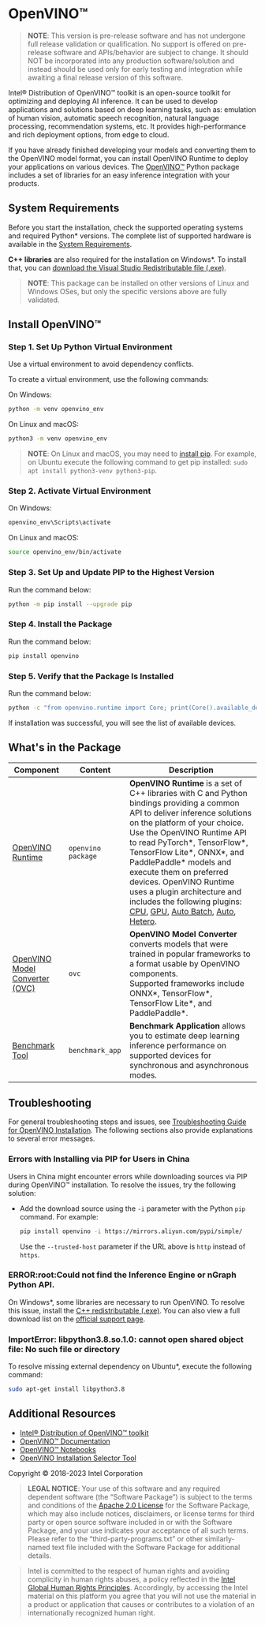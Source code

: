 # OpenVINO™ 

<!--- The note below is intended for master branch only for pre-release purpose. Remove it for official releases. --->
> **NOTE**: This version is pre-release software and has not undergone full release validation or qualification. No support is offered on pre-release software and APIs/behavior are subject to change. It should NOT be incorporated into any production software/solution and instead should be used only for early testing and integration while awaiting a final release version of this software.

Intel® Distribution of OpenVINO™ toolkit is an open-source toolkit for optimizing and deploying AI inference. It can be used to develop applications and solutions based on deep learning tasks, such as: emulation of human vision, automatic speech recognition, natural language processing, recommendation systems, etc. It provides high-performance and rich deployment options, from edge to cloud.

If you have already finished developing your models and converting them to the OpenVINO model format, you can install OpenVINO Runtime to deploy your applications on various devices. The [OpenVINO™](https://docs.openvino.ai/2023.1/openvino_docs_OV_UG_OV_Runtime_User_Guide.html) Python package includes a set of libraries for an easy inference integration with your products.

## System Requirements

Before you start the installation, check the supported operating systems and required Python* versions. The complete list of supported hardware is available in the [System Requirements](https://www.intel.com/content/www/us/en/developer/tools/openvino-toolkit/system-requirements.html).

**C++ libraries** are also required for the installation on Windows*. To install that, you can [download the Visual Studio Redistributable file (.exe)](https://aka.ms/vs/17/release/vc_redist.x64.exe).

> **NOTE**: This package can be installed on other versions of Linux and Windows OSes, but only the specific versions above are fully validated.

## Install OpenVINO™ 

### Step 1. Set Up Python Virtual Environment

Use a virtual environment to avoid dependency conflicts. 

To create a virtual environment, use the following commands:

On Windows:
```sh
python -m venv openvino_env
```

On Linux and macOS:
```sh
python3 -m venv openvino_env
```

> **NOTE**: On Linux and macOS, you may need to [install pip](https://pip.pypa.io/en/stable/installation/). For example, on Ubuntu execute the following command to get pip installed: `sudo apt install python3-venv python3-pip`.

### Step 2. Activate Virtual Environment

On Windows:
```sh
openvino_env\Scripts\activate
```

On Linux and macOS:
```sh
source openvino_env/bin/activate
```

### Step 3. Set Up and Update PIP to the Highest Version

Run the command below:
```sh
python -m pip install --upgrade pip
```

### Step 4. Install the Package

Run the command below: <br>

   ```sh
   pip install openvino
   ```

### Step 5. Verify that the Package Is Installed

Run the command below:
```sh
python -c "from openvino.runtime import Core; print(Core().available_devices)"
```

If installation was successful, you will see the list of available devices.

## What's in the Package

| Component        | Content                                                                  | Description                                                                                                                                                                                                                                                                                                   |
|------------------|---------------------------------------------------------------------------------|---------------------------------------------------------------------------------------------------------------------------------------------------------------------------------------------------------------------------------------------------------------------------------------------------------------|
| [OpenVINO Runtime](https://docs.openvino.ai/2023.1/openvino_docs_OV_UG_OV_Runtime_User_Guide.html) | `openvino package` |**OpenVINO Runtime**  is a set of C++ libraries with C and Python bindings providing a common API to deliver inference solutions on the platform of your choice. Use the OpenVINO Runtime API to read PyTorch\*, TensorFlow\*, TensorFlow Lite\*, ONNX\*, and PaddlePaddle\* models and execute them on preferred devices. OpenVINO Runtime uses a plugin architecture and includes the following plugins: [CPU](https://docs.openvino.ai/2023.1/openvino_docs_OV_UG_supported_plugins_CPU.html), [GPU](https://docs.openvino.ai/2023.1/openvino_docs_OV_UG_supported_plugins_GPU.html), [Auto Batch](https://docs.openvino.ai/2023.1/openvino_docs_OV_UG_Automatic_Batching.html), [Auto](https://docs.openvino.ai/2023.1/openvino_docs_OV_UG_supported_plugins_AUTO.html), [Hetero](https://docs.openvino.ai/2023.1/openvino_docs_OV_UG_Hetero_execution.html).       
| [OpenVINO Model Converter (OVC)](https://docs.openvino.ai/2023.1/openvino_docs_model_processing_introduction.html#convert-a-model-in-cli-ovc) | `ovc` |**OpenVINO Model Converter**  converts models that were trained in popular frameworks to a format usable by OpenVINO components. <br>Supported frameworks include ONNX\*, TensorFlow\*, TensorFlow Lite\*, and PaddlePaddle\*.                                    |
| [Benchmark Tool](https://docs.openvino.ai/2023.1/openvino_inference_engine_tools_benchmark_tool_README.html)| `benchmark_app` | **Benchmark Application** allows you to estimate deep learning inference performance on supported devices for synchronous and asynchronous modes.                                              |

## Troubleshooting

For general troubleshooting steps and issues, see [Troubleshooting Guide for OpenVINO Installation](https://docs.openvino.ai/2023.1/openvino_docs_get_started_guide_troubleshooting.html). The following sections also provide explanations to several error messages. 

### Errors with Installing via PIP for Users in China

Users in China might encounter errors while downloading sources via PIP during OpenVINO™ installation. To resolve the issues, try the following solution:
   
* Add the download source using the ``-i`` parameter with the Python ``pip`` command. For example: 

   ``` sh
   pip install openvino -i https://mirrors.aliyun.com/pypi/simple/
   ```
   Use the ``--trusted-host`` parameter if the URL above is ``http`` instead of ``https``.

### ERROR:root:Could not find the Inference Engine or nGraph Python API.

On Windows*, some libraries are necessary to run OpenVINO. To resolve this issue, install the [C++ redistributable (.exe)](https://aka.ms/vs/17/release/vc_redist.x64.exe). You can also view a full download list on the [official support page](https://docs.microsoft.com/en-us/cpp/windows/latest-supported-vc-redist).

### ImportError: libpython3.8.so.1.0: cannot open shared object file: No such file or directory

To resolve missing external dependency on Ubuntu*, execute the following command:
```sh
sudo apt-get install libpython3.8
```

## Additional Resources

- [Intel® Distribution of OpenVINO™ toolkit](https://software.intel.com/en-us/openvino-toolkit)
- [OpenVINO™ Documentation](https://docs.openvino.ai/)
- [OpenVINO™ Notebooks](https://github.com/openvinotoolkit/openvino_notebooks)
- [OpenVINO Installation Selector Tool](https://www.intel.com/content/www/us/en/developer/tools/openvino-toolkit/download.html)

Copyright © 2018-2023 Intel Corporation
> **LEGAL NOTICE**: Your use of this software and any required dependent software (the
“Software Package”) is subject to the terms and conditions of the [Apache 2.0 License](https://www.apache.org/licenses/LICENSE-2.0.html) for the Software Package, which may also include notices, disclaimers, or
license terms for third party or open source software included in or with the Software Package, and your use indicates your acceptance of all such terms. Please refer to the “third-party-programs.txt” or other similarly-named text file included with the Software Package for additional details.

>Intel is committed to the respect of human rights and avoiding complicity in human rights abuses, a policy reflected in the [Intel Global Human Rights Principles](https://www.intel.com/content/www/us/en/policy/policy-human-rights.html). Accordingly, by accessing the Intel material on this platform you agree that you will not use the material in a product or application that causes or contributes to a violation of an internationally recognized human right.
